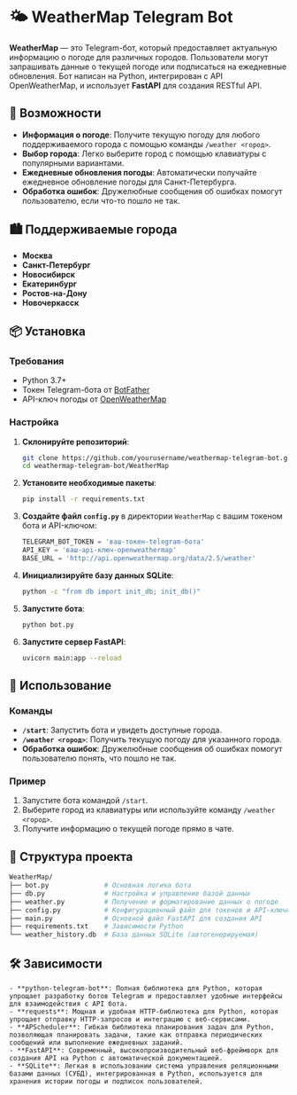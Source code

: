 # 🌤️ WeatherMap Telegram Bot

**WeatherMap** — это Telegram-бот, который предоставляет актуальную информацию о погоде для различных городов. Пользователи могут запрашивать данные о текущей погоде или подписаться на ежедневные обновления. Бот написан на Python, интегрирован с API OpenWeatherMap, и использует **FastAPI** для создания RESTful API.

## 🚀 Возможности

- **Информация о погоде**: Получите текущую погоду для любого поддерживаемого города с помощью команды `/weather <город>`.
- **Выбор города**: Легко выберите город с помощью клавиатуры с популярными вариантами.
- **Ежедневные обновления погоды**: Автоматически получайте ежедневное обновление погоды для Санкт-Петербурга.
- **Обработка ошибок**: Дружелюбные сообщения об ошибках помогут пользователю, если что-то пошло не так.

## 🏙️ Поддерживаемые города

- **Москва**
- **Санкт-Петербург**
- **Новосибирск**
- **Екатеринбург**
- **Ростов-на-Дону**
- **Новочеркасск**

## 📦 Установка

### Требования

- Python 3.7+
- Токен Telegram-бота от [BotFather](https://core.telegram.org/bots#6-botfather)
- API-ключ погоды от [OpenWeatherMap](https://openweathermap.org/api)

### Настройка

1. **Склонируйте репозиторий**:

    ```bash
    git clone https://github.com/yourusername/weathermap-telegram-bot.git
    cd weathermap-telegram-bot/WeatherMap
    ```

2. **Установите необходимые пакеты**:

    ```bash
    pip install -r requirements.txt
    ```

3. **Создайте файл `config.py`** в директории `WeatherMap` с вашим токеном бота и API-ключом:

    ```python
    TELEGRAM_BOT_TOKEN = 'ваш-токен-telegram-бота'
    API_KEY = 'ваш-api-ключ-openweathermap'
    BASE_URL = 'http://api.openweathermap.org/data/2.5/weather'
    ```

4. **Инициализируйте базу данных SQLite**:

    ```bash
    python -c "from db import init_db; init_db()"
    ```

5. **Запустите бота**:

    ```bash
    python bot.py
    ```

6. **Запустите сервер FastAPI**:

    ```bash
    uvicorn main:app --reload
    ```

## 📝 Использование

### Команды

- **`/start`**: Запустить бота и увидеть доступные города.
- **`/weather <город>`**: Получить текущую погоду для указанного города.
- **Обработка ошибок**: Дружелюбные сообщения об ошибках помогут пользователю понять, что пошло не так.

### Пример

1. Запустите бота командой `/start`.
2. Выберите город из клавиатуры или используйте команду `/weather <город>`.
3. Получите информацию о текущей погоде прямо в чате.

## 📂 Структура проекта

```bash
WeatherMap/
├── bot.py              # Основная логика бота
├── db.py               # Настройка и управление базой данных
├── weather.py          # Получение и форматирование данных о погоде
├── config.py           # Конфигурационный файл для токенов и API-ключей
├── main.py             # Основной файл FastAPI для создания API
├── requirements.txt    # Зависимости Python
└── weather_history.db  # База данных SQLite (автогенерируемая)
```
## 🛠️ Зависимости
```
- **python-telegram-bot**: Полная библиотека для Python, которая упрощает разработку ботов Telegram и предоставляет удобные интерфейсы для взаимодействия с API бота.
- **requests**: Мощная и удобная HTTP-библиотека для Python, которая упрощает отправку HTTP-запросов и интеграцию с веб-сервисами.
- **APScheduler**: Гибкая библиотека планирования задач для Python, позволяющая планировать задачи, такие как отправка периодических сообщений или выполнение ежедневных заданий.
- **FastAPI**: Современный, высокопроизводительный веб-фреймворк для создания API на Python с автоматической документацией.
- **SQLite**: Легкая в использовании система управления реляционными базами данных (СУБД), интегрированная в Python, используется для хранения истории погоды и подписок пользователей.
```

